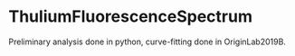 # ThuliumFluorescenceSpectrum
Preliminary analysis done in python, curve-fitting done in OriginLab2019B.
